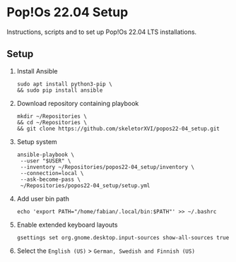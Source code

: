 # Pop!Os 22.04 Setup

Instructions, scripts and to set up Pop!Os 22.04 LTS installations.

## Setup

1. Install Ansible
   ```shell
   sudo apt install python3-pip \
   && sudo pip install ansible
   ```
2. Download repository containing playbook
   ```shell
   mkdir ~/Repositories \
   && cd ~/Repositories \
   && git clone https://github.com/skeletorXVI/popos22-04_setup.git
   ```
3. Setup system
   ```shell
   ansible-playbook \
    --user "$USER" \
    --inventory ~/Repositories/popos22-04_setup/inventory \
    --connection=local \
    --ask-become-pass \
    ~/Repositories/popos22-04_setup/setup.yml
   ```
4. Add user bin path
   ```shell
   echo 'export PATH="/home/fabian/.local/bin:$PATH"' >> ~/.bashrc
   ```
5. Enable extended keyboard layouts
   ```shell
   gsettings set org.gnome.desktop.input-sources show-all-sources true
   ```
6. Select the `English (US)` > `German, Swedish and Finnish (US)`
